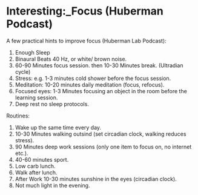 # Interesting:_Focus (Huberman Podcast)

A few practical hints to improve focus (Huberman Lab Podcast):

1. Enough Sleep 
2. Binaural Beats 40 Hz, or white/ brown noise.
3. 60-90 Minutes focus session. then 10-30 Minutes break. (Ultradian cycle)
4. Stress: e.g. 1-3 minutes cold shower before the focus session.
5. Meditation: 10-20 minutes daily meditation (focus, refocus).
6. Focused eyes: 1-3 Minutes focusing an object in the room before the learning session.
7. Deep rest no sleep protocols.

Routines:
1. Wake up the same time every day.
2. 10-30 Minutes walking outsind (set circadian clock, walking reduces stress).
3. 90 Minutes deep work sessions (only one item to focus on, no internet etc.).
4. 40-60 minutes sport.
5. Low carb lunch.
6. Walk after lunch.
7. After Work 10-30 minutes sunshine in the eyes (circadian clock).
8. Not much light in the evening.
